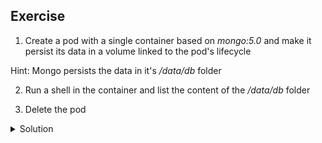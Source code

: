 
## Exercise

1. Create a pod with a single container based on *mongo:5.0* and make it persist its data in a volume linked to the pod's lifecycle

Hint: Mongo persists the data in it's */data/db* folder

2. Run a shell in the container and list the content of the */data/db* folder

3. Delete the pod

<details>
  <summary markdown="span">Solution</summary>

1. Create a pod with a single container based on *mongo:5.0* and make it persist its data in a volume linked to the pod's lifecycle

```
kubectl run mongo --image=mongo:5.0 --dry-run=client -o yaml > pod.yaml
```

Add the volume section:

```
apiVersion: v1
kind: Pod
metadata:
  labels:
    run: mongo
  name: mongo
spec:
  containers:
  - image: mongo:5.0
    name: mongo
    volumeMounts:
    - name: data
      mountPath: /data/db
  volumes:
  - name: data
    emptyDir: {}
```

Create the pod:

```
k apply -f pod.yaml
```

2. Run a shell in the container and list the content of the */data/db* folder

```
k exec mongo -- ls /data/db
```

3. Delete the pod

```
k delete po mongo
```
</details>

